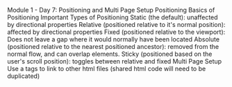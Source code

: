Module 1 - Day 7: Positioning and Multi Page Setup
Positioning
Basics of Positioning
Important Types of Positioning
Static (the default): unaffected by directional properties
Relative (positioned relative to it's normal position): affected by directional properties
Fixed (positioned relative to the viewport): Does not leave a gap where it would normally have been located
Absolute (positioned relative to the nearest positioned ancestor): removed from the normal flow, and can overlap elements.
Sticky (positioned based on the user's scroll position): toggles between relative and fixed
Multi Page Setup
Use a tags to link to other html files (shared html code will need to be duplicated)

